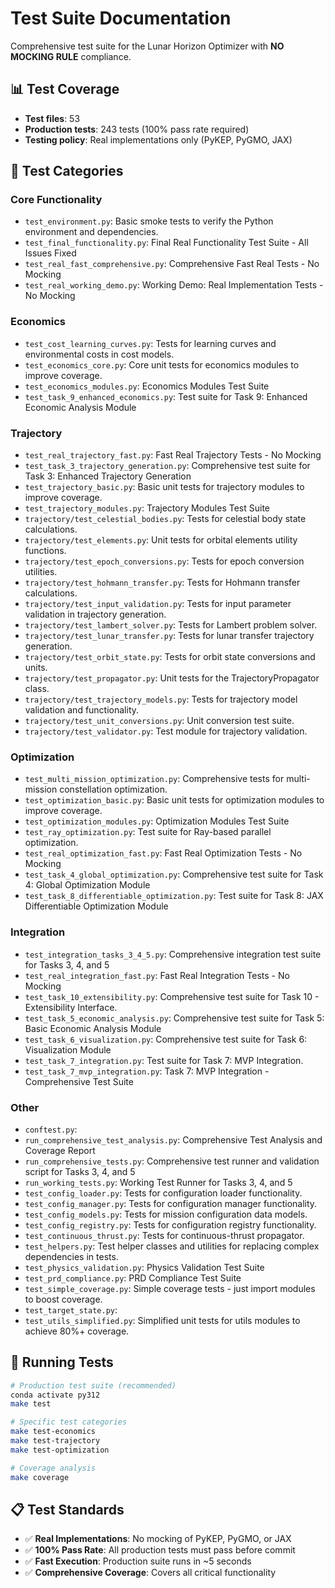 # Test Suite Documentation

Comprehensive test suite for the Lunar Horizon Optimizer with **NO MOCKING RULE** compliance.

## 📊 Test Coverage

- **Test files**: 53
- **Production tests**: 243 tests (100% pass rate required)
- **Testing policy**: Real implementations only (PyKEP, PyGMO, JAX)

## 🧪 Test Categories

### Core Functionality
- `test_environment.py`: Basic smoke tests to verify the Python environment and dependencies.
- `test_final_functionality.py`: Final Real Functionality Test Suite - All Issues Fixed
- `test_real_fast_comprehensive.py`: Comprehensive Fast Real Tests - No Mocking
- `test_real_working_demo.py`: Working Demo: Real Implementation Tests - No Mocking

### Economics
- `test_cost_learning_curves.py`: Tests for learning curves and environmental costs in cost models.
- `test_economics_core.py`: Core unit tests for economics modules to improve coverage.
- `test_economics_modules.py`: Economics Modules Test Suite
- `test_task_9_enhanced_economics.py`: Test suite for Task 9: Enhanced Economic Analysis Module

### Trajectory
- `test_real_trajectory_fast.py`: Fast Real Trajectory Tests - No Mocking
- `test_task_3_trajectory_generation.py`: Comprehensive test suite for Task 3: Enhanced Trajectory Generation
- `test_trajectory_basic.py`: Basic unit tests for trajectory modules to improve coverage.
- `test_trajectory_modules.py`: Trajectory Modules Test Suite
- `trajectory/test_celestial_bodies.py`: Tests for celestial body state calculations.
- `trajectory/test_elements.py`: Unit tests for orbital elements utility functions.
- `trajectory/test_epoch_conversions.py`: Tests for epoch conversion utilities.
- `trajectory/test_hohmann_transfer.py`: Tests for Hohmann transfer calculations.
- `trajectory/test_input_validation.py`: Tests for input parameter validation in trajectory generation.
- `trajectory/test_lambert_solver.py`: Tests for Lambert problem solver.
- `trajectory/test_lunar_transfer.py`: Tests for lunar transfer trajectory generation.
- `trajectory/test_orbit_state.py`: Tests for orbit state conversions and units.
- `trajectory/test_propagator.py`: Unit tests for the TrajectoryPropagator class.
- `trajectory/test_trajectory_models.py`: Tests for trajectory model validation and functionality.
- `trajectory/test_unit_conversions.py`: Unit conversion test suite.
- `trajectory/test_validator.py`: Test module for trajectory validation.

### Optimization
- `test_multi_mission_optimization.py`: Comprehensive tests for multi-mission constellation optimization.
- `test_optimization_basic.py`: Basic unit tests for optimization modules to improve coverage.
- `test_optimization_modules.py`: Optimization Modules Test Suite
- `test_ray_optimization.py`: Test suite for Ray-based parallel optimization.
- `test_real_optimization_fast.py`: Fast Real Optimization Tests - No Mocking
- `test_task_4_global_optimization.py`: Comprehensive test suite for Task 4: Global Optimization Module
- `test_task_8_differentiable_optimization.py`: Test suite for Task 8: JAX Differentiable Optimization Module

### Integration
- `test_integration_tasks_3_4_5.py`: Comprehensive integration test suite for Tasks 3, 4, and 5
- `test_real_integration_fast.py`: Fast Real Integration Tests - No Mocking
- `test_task_10_extensibility.py`: Comprehensive test suite for Task 10 - Extensibility Interface.
- `test_task_5_economic_analysis.py`: Comprehensive test suite for Task 5: Basic Economic Analysis Module
- `test_task_6_visualization.py`: Comprehensive test suite for Task 6: Visualization Module
- `test_task_7_integration.py`: Test suite for Task 7: MVP Integration.
- `test_task_7_mvp_integration.py`: Task 7: MVP Integration - Comprehensive Test Suite

### Other
- `conftest.py`: 
- `run_comprehensive_test_analysis.py`: Comprehensive Test Analysis and Coverage Report
- `run_comprehensive_tests.py`: Comprehensive test runner and validation script for Tasks 3, 4, and 5
- `run_working_tests.py`: Working Test Runner for Tasks 3, 4, and 5
- `test_config_loader.py`: Tests for configuration loader functionality.
- `test_config_manager.py`: Tests for configuration manager functionality.
- `test_config_models.py`: Tests for mission configuration data models.
- `test_config_registry.py`: Tests for configuration registry functionality.
- `test_continuous_thrust.py`: Tests for continuous-thrust propagator.
- `test_helpers.py`: Test helper classes and utilities for replacing complex dependencies in tests.
- `test_physics_validation.py`: Physics Validation Test Suite
- `test_prd_compliance.py`: PRD Compliance Test Suite
- `test_simple_coverage.py`: Simple coverage tests - just import modules to boost coverage.
- `test_target_state.py`: 
- `test_utils_simplified.py`: Simplified unit tests for utils modules to achieve 80%+ coverage.

## 🚀 Running Tests

```bash
# Production test suite (recommended)
conda activate py312
make test

# Specific test categories
make test-economics
make test-trajectory
make test-optimization

# Coverage analysis
make coverage
```

## 📋 Test Standards

- ✅ **Real Implementations**: No mocking of PyKEP, PyGMO, or JAX
- ✅ **100% Pass Rate**: All production tests must pass before commit
- ✅ **Fast Execution**: Production suite runs in ~5 seconds
- ✅ **Comprehensive Coverage**: Covers all critical functionality
